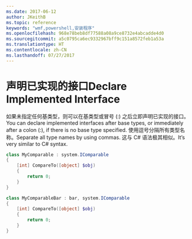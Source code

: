 ```yaml
---
ms.date: 2017-06-12
author: JKeithB
ms.topic: reference
keywords: "wmf,powershell,安装程序"
ms.openlocfilehash: 968e78beb8df77588a08a9ce8732e4abcadde4d0
ms.sourcegitcommit: a5c0795ca6ec9332967bff9c151a8572feb1a53a
ms.translationtype: HT
ms.contentlocale: zh-CN
ms.lasthandoff: 07/27/2017
---
```

# <a name="declare-implemented-interface"></a><span data-ttu-id="a2fe5-102">声明已实现的接口</span><span class="sxs-lookup"><span data-stu-id="a2fe5-102">Declare Implemented Interface</span></span>

<span data-ttu-id="a2fe5-103">如果未指定任何基类型，则可以在基类型或冒号 (:) 之后立即声明已实现的接口。</span><span class="sxs-lookup"><span data-stu-id="a2fe5-103">You can declare implemented interfaces after base types, or immediately after a colon (:), if there is no base type specified.</span></span> <span data-ttu-id="a2fe5-104">使用逗号分隔所有类型名称。</span><span class="sxs-lookup"><span data-stu-id="a2fe5-104">Separate all type names by using commas.</span></span> <span data-ttu-id="a2fe5-105">这与 C# 语法极其相似。</span><span class="sxs-lookup"><span data-stu-id="a2fe5-105">It’s very similar to C# syntax.</span></span>

```powershell
class MyComparable : system.IComparable
{
    [int] CompareTo([object] $obj)
    {
        return 0;
    }
}

class MyComparableBar : bar, system.IComparable
{
    [int] CompareTo([object] $obj)
    {
        return 0;
    }
}
```

